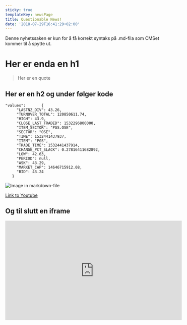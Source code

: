 ```yaml
---
sticky: true
templateKey: newsPage
title: Questionable News!
date: '2018-07-29T16:41:29+02:00'
---
```


Denne nyhetssaken er kun for å få korrekt syntaks på .md-fila som CMSet kommer til å spytte ut.

# Her er enda en h1

> Her er en quote

## Her er en h2 og under følger kode

```
"values":       {
     "LASTNZ_DIV": 43.26,
     "TURNOVER_TOTAL": 120850611.74,
     "HIGH": 43.9,
     "CLOSE_LAST_TRADED": 1532296800000,
     "ITEM_SECTOR": "PGS.OSE",
     "SECTOR": "OSE",
     "TIME": 1532441437937,
     "ITEM": "PGS",
     "TRADE_TIME": 1532441437914,
     "CHANGE_PCT_SLACK": 0.27816411682892,
     "LOW": 42.63,
     "PERIOD": null,
     "ASK": 43.29,
     "MARKET_CAP": 14646715912.08,
     "BID": 43.24
   }
```

![Image in markdown-file](/img/bandwidth-close-up-computer-1148820.jpg)

[Link to Youtube](https://www.youtube.com)

## Og til slutt en iframe

<iframe width="560" height="315" src="https://www.youtube.com/embed/8ud6haTTfFY" frameborder="0" allow="autoplay; encrypted-media" allowfullscreen></iframe>
